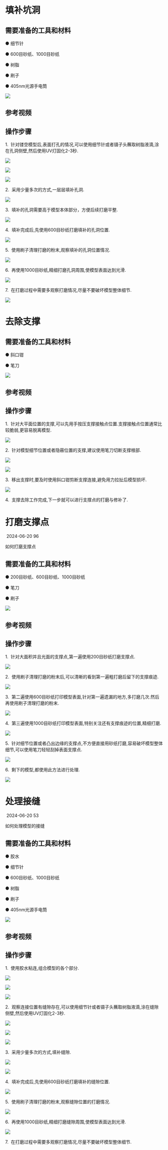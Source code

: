 # 填补坑洞
## 需要准备的工具和材料

● 细节针

● 600目砂纸、1000目砂纸

● 树脂

● 刷子

● 405nm光源手电筒

![](https://web.archive.org/web/20240714095109im_/https://saas.bk-cdn.com/t/c45e7f57-b66a-4f11-895e-906d83ec6b4d/u/61080e13-b61c-4b20-a5e8-053c8a8234b4/1718680712784/image.png)

## 参考视频

## 操作步骤

1.  针对镂空模型后,表面打孔的情况,可以使用细节针或者镊子头蘸取树脂液滴,涂在孔洞侧壁,然后使用UV灯固化2-3秒.

![](https://web.archive.org/web/20240714095109im_/https://saas.bk-cdn.com/t/c45e7f57-b66a-4f11-895e-906d83ec6b4d/u/61080e13-b61c-4b20-a5e8-053c8a8234b4/1718680729104/1d6f562c)

![](https://web.archive.org/web/20240714095109im_/https://saas.bk-cdn.com/t/c45e7f57-b66a-4f11-895e-906d83ec6b4d/u/61080e13-b61c-4b20-a5e8-053c8a8234b4/1718680828145/image.png)

![](https://web.archive.org/web/20240714095109im_/https://saas.bk-cdn.com/t/c45e7f57-b66a-4f11-895e-906d83ec6b4d/u/61080e13-b61c-4b20-a5e8-053c8a8234b4/1718680848384/image.png)

2.  采用少量多次的方式,一层层填补孔洞.

![](https://web.archive.org/web/20240714095109im_/https://saas.bk-cdn.com/t/c45e7f57-b66a-4f11-895e-906d83ec6b4d/u/61080e13-b61c-4b20-a5e8-053c8a8234b4/1718680917621/image.png)

3.  填补的孔洞需要高于模型本体部分，方便后续打磨平整.

![](https://web.archive.org/web/20240714095109im_/https://saas.bk-cdn.com/t/c45e7f57-b66a-4f11-895e-906d83ec6b4d/u/61080e13-b61c-4b20-a5e8-053c8a8234b4/1718680963563/image.png)

4.  填补完成后,先使用600目砂纸打磨填补的孔洞位置.

![](https://web.archive.org/web/20240714095109im_/https://saas.bk-cdn.com/t/c45e7f57-b66a-4f11-895e-906d83ec6b4d/u/61080e13-b61c-4b20-a5e8-053c8a8234b4/1718681011087/image.png)

5.  使用刷子清理打磨的粉末,观察填补的孔洞位置情况.

![](https://web.archive.org/web/20240714095109im_/https://saas.bk-cdn.com/t/c45e7f57-b66a-4f11-895e-906d83ec6b4d/u/61080e13-b61c-4b20-a5e8-053c8a8234b4/1718681036458/image.png)

6.  再使用1000目砂纸,精细打磨孔洞周围,使模型表面达到光滑.

![](https://web.archive.org/web/20240714095109im_/https://saas.bk-cdn.com/t/c45e7f57-b66a-4f11-895e-906d83ec6b4d/u/61080e13-b61c-4b20-a5e8-053c8a8234b4/1718681106707/image.png)

7.  在打磨过程中需要多观察打磨情况,尽量不要破坏模型整体细节. 

![](https://web.archive.org/web/20240714095109im_/https://saas.bk-cdn.com/t/c45e7f57-b66a-4f11-895e-906d83ec6b4d/u/61080e13-b61c-4b20-a5e8-053c8a8234b4/1718681143335/image.png)


# 去除支撑

## 需要准备的工具和材料

● 斜口钳

● 笔刀

[![](https://web.archive.org/web/20240725123358im_/https://saas.bk-cdn.com/t/c45e7f57-b66a-4f11-895e-906d83ec6b4d/u/61080e13-b61c-4b20-a5e8-053c8a8234b4/1718680124753/6%20%282%29.png)](https://web.archive.org/web/20240725123358mp_/https://saas.bk-cdn.com/t/c45e7f57-b66a-4f11-895e-906d83ec6b4d/u/61080e13-b61c-4b20-a5e8-053c8a8234b4/1718680124753/6%20%282%29.png)

## 参考视频

## 操作步骤

1.  针对大平面位置的支撑,可以先用手按压支撑接触点位置.支撑接触点位置通常比较脆弱,更容易脱离模型.

[![](https://web.archive.org/web/20240725123358im_/https://saas.bk-cdn.com/t/c45e7f57-b66a-4f11-895e-906d83ec6b4d/u/61080e13-b61c-4b20-a5e8-053c8a8234b4/1718680175402/1a7317ae)](https://web.archive.org/web/20240725123358mp_/https://saas.bk-cdn.com/t/c45e7f57-b66a-4f11-895e-906d83ec6b4d/u/61080e13-b61c-4b20-a5e8-053c8a8234b4/1718680175402/1a7317ae)

2.  针对模型细节位置或者隐蔽位置的支撑,建议使用笔刀切断支撑根部.

[![](https://web.archive.org/web/20240725123358im_/https://saas.bk-cdn.com/t/c45e7f57-b66a-4f11-895e-906d83ec6b4d/u/61080e13-b61c-4b20-a5e8-053c8a8234b4/1718680209067/image.png)](https://web.archive.org/web/20240725123358mp_/https://saas.bk-cdn.com/t/c45e7f57-b66a-4f11-895e-906d83ec6b4d/u/61080e13-b61c-4b20-a5e8-053c8a8234b4/1718680209067/image.png)

[![](https://web.archive.org/web/20240725123358im_/https://saas.bk-cdn.com/t/c45e7f57-b66a-4f11-895e-906d83ec6b4d/u/61080e13-b61c-4b20-a5e8-053c8a8234b4/1718680426329/image.png)](https://web.archive.org/web/20240725123358mp_/https://saas.bk-cdn.com/t/c45e7f57-b66a-4f11-895e-906d83ec6b4d/u/61080e13-b61c-4b20-a5e8-053c8a8234b4/1718680426329/image.png)

3.  移出支撑时,要及时使用斜口钳剪断支撑连接,避免用力拉扯后模型损坏.

[![](https://web.archive.org/web/20240725123358im_/https://saas.bk-cdn.com/t/c45e7f57-b66a-4f11-895e-906d83ec6b4d/u/61080e13-b61c-4b20-a5e8-053c8a8234b4/1718680466934/image.png)](https://web.archive.org/web/20240725123358mp_/https://saas.bk-cdn.com/t/c45e7f57-b66a-4f11-895e-906d83ec6b4d/u/61080e13-b61c-4b20-a5e8-053c8a8234b4/1718680466934/image.png)

4.  支撑去除工作完成,下一步就可以进行支撑点的打磨与修补了.


# 打磨支撑点
 2024-06-20 96

如何打磨支撑点

## 需要准备的工具和材料

● 200目砂纸、600目砂纸、1000目砂纸

● 笔刀

● 刷子

[![](https://web.archive.org/web/20240725132245im_/https://saas.bk-cdn.com/t/c45e7f57-b66a-4f11-895e-906d83ec6b4d/u/61080e13-b61c-4b20-a5e8-053c8a8234b4/1718679938231/image.png)](https://web.archive.org/web/20240725132245mp_/https://saas.bk-cdn.com/t/c45e7f57-b66a-4f11-895e-906d83ec6b4d/u/61080e13-b61c-4b20-a5e8-053c8a8234b4/1718679938231/image.png)

## 参考视频

## 操作步骤

1.  针对大面积并且光面的支撑点,第一遍使用200目砂纸打磨支撑点.

[![](https://web.archive.org/web/20240725132245im_/https://saas.bk-cdn.com/t/c45e7f57-b66a-4f11-895e-906d83ec6b4d/u/61080e13-b61c-4b20-a5e8-053c8a8234b4/1718679573620/image.png)](https://web.archive.org/web/20240725132245mp_/https://saas.bk-cdn.com/t/c45e7f57-b66a-4f11-895e-906d83ec6b4d/u/61080e13-b61c-4b20-a5e8-053c8a8234b4/1718679573620/image.png)

2.  使用刷子清理打磨的粉末后,可以清晰的看到第一遍粗打磨后留下的支撑痕迹.

[![](https://web.archive.org/web/20240725132245im_/https://saas.bk-cdn.com/t/c45e7f57-b66a-4f11-895e-906d83ec6b4d/u/61080e13-b61c-4b20-a5e8-053c8a8234b4/1718679609256/image.png)](https://web.archive.org/web/20240725132245mp_/https://saas.bk-cdn.com/t/c45e7f57-b66a-4f11-895e-906d83ec6b4d/u/61080e13-b61c-4b20-a5e8-053c8a8234b4/1718679609256/image.png)

3.  第二遍使用600目砂纸打印模型表面,针对第一遍遗漏的地方,多打磨几次.然后再使用刷子清理打磨的粉末.

[![](https://web.archive.org/web/20240725132245im_/https://saas.bk-cdn.com/t/c45e7f57-b66a-4f11-895e-906d83ec6b4d/u/61080e13-b61c-4b20-a5e8-053c8a8234b4/1718679645552/image.png)](https://web.archive.org/web/20240725132245mp_/https://saas.bk-cdn.com/t/c45e7f57-b66a-4f11-895e-906d83ec6b4d/u/61080e13-b61c-4b20-a5e8-053c8a8234b4/1718679645552/image.png)

4.  第三遍使用1000目砂纸打印模型表面,特别关注还有支撑痕迹的位置,精细打磨.

[![](https://web.archive.org/web/20240725132245im_/https://saas.bk-cdn.com/t/c45e7f57-b66a-4f11-895e-906d83ec6b4d/u/61080e13-b61c-4b20-a5e8-053c8a8234b4/1718679674828/image.png)](https://web.archive.org/web/20240725132245mp_/https://saas.bk-cdn.com/t/c45e7f57-b66a-4f11-895e-906d83ec6b4d/u/61080e13-b61c-4b20-a5e8-053c8a8234b4/1718679674828/image.png)

5.  针对细节位置或者凸出边缘的支撑点,不方便直接用砂纸打磨,容易破坏模型整体细节,可以使用笔刀轻轻刮掉表面支撑点.

[![](https://web.archive.org/web/20240725132245im_/https://saas.bk-cdn.com/t/c45e7f57-b66a-4f11-895e-906d83ec6b4d/u/61080e13-b61c-4b20-a5e8-053c8a8234b4/1718679722959/image.png)](https://web.archive.org/web/20240725132245mp_/https://saas.bk-cdn.com/t/c45e7f57-b66a-4f11-895e-906d83ec6b4d/u/61080e13-b61c-4b20-a5e8-053c8a8234b4/1718679722959/image.png)

6.  剩下的模型,都使用此方法进行处理.

[![](https://web.archive.org/web/20240725132245im_/https://saas.bk-cdn.com/t/c45e7f57-b66a-4f11-895e-906d83ec6b4d/u/61080e13-b61c-4b20-a5e8-053c8a8234b4/1718679760589/image.png)](https://web.archive.org/web/20240725132245mp_/https://saas.bk-cdn.com/t/c45e7f57-b66a-4f11-895e-906d83ec6b4d/u/61080e13-b61c-4b20-a5e8-053c8a8234b4/1718679760589/image.png)


# 处理接缝
 2024-06-20 53

如何处理模型的接缝

## 需要准备的工具和材料

● 胶水

● 细节针

● 600目砂纸、1000目砂纸

● 树脂

● 刷子

● 405nm光源手电筒

![](https://web.archive.org/web/20240725122912im_/https://saas.bk-cdn.com/t/c45e7f57-b66a-4f11-895e-906d83ec6b4d/u/61080e13-b61c-4b20-a5e8-053c8a8234b4/1718678658730/image.png)

## 参考视频

## 操作步骤

1.  使用胶水粘连,组合模型的各个部分.

![](https://web.archive.org/web/20240725122912im_/https://saas.bk-cdn.com/t/c45e7f57-b66a-4f11-895e-906d83ec6b4d/u/61080e13-b61c-4b20-a5e8-053c8a8234b4/1718678767149/image.png)

![](https://web.archive.org/web/20240725122912im_/https://saas.bk-cdn.com/t/c45e7f57-b66a-4f11-895e-906d83ec6b4d/u/61080e13-b61c-4b20-a5e8-053c8a8234b4/1718678814420/image.png)

![](https://web.archive.org/web/20240725122912im_/https://saas.bk-cdn.com/t/c45e7f57-b66a-4f11-895e-906d83ec6b4d/u/61080e13-b61c-4b20-a5e8-053c8a8234b4/1718678839125/image.png)

2.  观察连接位置有缝隙存在,可以使用细节针或者镊子头蘸取树脂液滴,涂在缝隙侧壁,然后使用UV灯固化2-3秒.

![](https://web.archive.org/web/20240725122912im_/https://saas.bk-cdn.com/t/c45e7f57-b66a-4f11-895e-906d83ec6b4d/u/61080e13-b61c-4b20-a5e8-053c8a8234b4/1718678877402/image.png)

![](https://web.archive.org/web/20240725122912im_/https://saas.bk-cdn.com/t/c45e7f57-b66a-4f11-895e-906d83ec6b4d/u/61080e13-b61c-4b20-a5e8-053c8a8234b4/1718678940565/image.png)

![](https://web.archive.org/web/20240725122912im_/https://saas.bk-cdn.com/t/c45e7f57-b66a-4f11-895e-906d83ec6b4d/u/61080e13-b61c-4b20-a5e8-053c8a8234b4/1718678902900/image.png)

3.  采用少量多次的方式,填补缝隙.

![](https://web.archive.org/web/20240725122912im_/https://saas.bk-cdn.com/t/c45e7f57-b66a-4f11-895e-906d83ec6b4d/u/61080e13-b61c-4b20-a5e8-053c8a8234b4/1718678991866/image.png)

![](https://web.archive.org/web/20240725122912im_/https://saas.bk-cdn.com/t/c45e7f57-b66a-4f11-895e-906d83ec6b4d/u/61080e13-b61c-4b20-a5e8-053c8a8234b4/1718679018056/image.png)

4.  填补完成后,先使用600目砂纸打磨填补的缝隙位置.

![](https://web.archive.org/web/20240725122912im_/https://saas.bk-cdn.com/t/c45e7f57-b66a-4f11-895e-906d83ec6b4d/u/61080e13-b61c-4b20-a5e8-053c8a8234b4/1718679066212/image.png)

5.  使用刷子清理打磨的粉末,观察缝隙位置的打磨情况.

![](https://web.archive.org/web/20240725122912im_/https://saas.bk-cdn.com/t/c45e7f57-b66a-4f11-895e-906d83ec6b4d/u/61080e13-b61c-4b20-a5e8-053c8a8234b4/1718679108974/image.png)

6.  再使用1000目砂纸,精细打磨缝隙周围,使模型表面达到光滑.

![](https://web.archive.org/web/20240725122912im_/https://saas.bk-cdn.com/t/c45e7f57-b66a-4f11-895e-906d83ec6b4d/u/61080e13-b61c-4b20-a5e8-053c8a8234b4/1718679143852/image.png)

7.  在打磨过程中需要多观察打磨情况,尽量不要破坏模型整体细节.